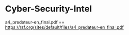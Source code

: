 # Cyber-Security-Intel
a4_predateur-en_final.pdf == https://rsf.org/sites/default/files/a4_predateur-en_final.pdf
